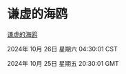 # 谦虚的海鸥
[谦虚的海鸥](http://219.139.197.74:56308/qxdho/course/base/hotlink/index.php)

2024年 10月 26日 星期六 04:30:01 CST

2024年 10月 25日 星期五 20:30:01 GMT

